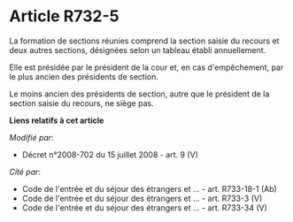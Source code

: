 # Article R732-5

La formation de sections réunies comprend la section saisie du recours et deux autres sections, désignées selon un tableau
établi annuellement. 

Elle est présidée par le président de la cour et, en cas d'empêchement, par le plus ancien des présidents de section. 

Le moins ancien des présidents de section, autre que le président de la section saisie du recours, ne siège pas.

**Liens relatifs à cet article**

_Modifié par_:

  - Décret n°2008-702 du 15 juillet 2008 - art. 9 (V)

_Cité par_:

  - Code de l'entrée et du séjour des étrangers et ... - art. R733-18-1 (Ab)
  - Code de l'entrée et du séjour des étrangers et ... - art. R733-3 (V)
  - Code de l'entrée et du séjour des étrangers et ... - art. R733-34 (V)
